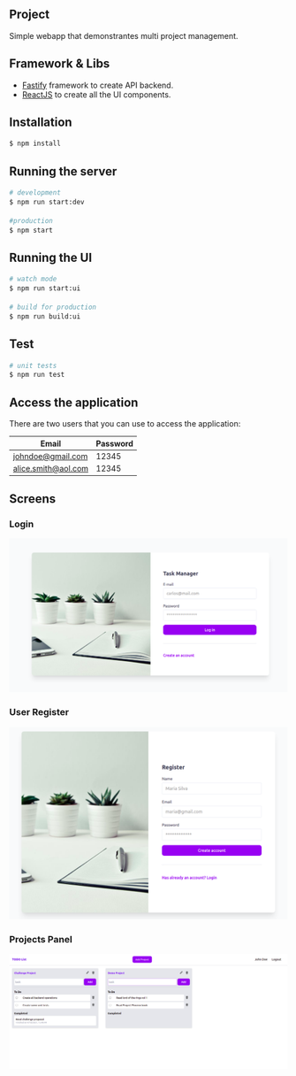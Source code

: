 ## Project 

Simple webapp that demonstrantes multi project management.

## Framework & Libs

* [Fastify](https://www.fastify.io/) framework to create API backend.
* [ReactJS](https://reactjs.org/) to create all the UI components.

## Installation

```bash
$ npm install
```

## Running the server

```bash
# development
$ npm run start:dev

#production
$ npm start
```

## Running the UI

```bash
# watch mode
$ npm run start:ui

# build for production
$ npm run build:ui
```

## Test

```bash
# unit tests
$ npm run test

```

## Access the application

There are two users that you can use to access the application:

| Email | Password |
|-------|----------|
| johndoe@gmail.com   | 12345 |
| alice.smith@aol.com | 12345 |

## Screens

### Login 

![login](https://github.com/keuller/multi-task-manager/blob/main/docs/multi-task-login.png?raw=true)

### User Register

![login](https://github.com/keuller/multi-task-manager/blob/main/docs/multi-task-register.png?raw=true)

### Projects Panel

![login](https://github.com/keuller/multi-task-manager/blob/main/docs/multi-task-projects.png?raw=true)
